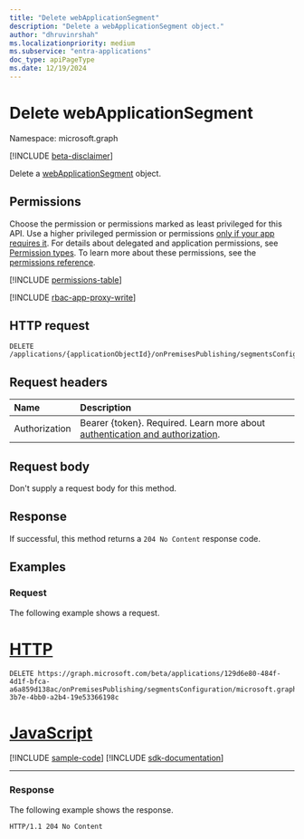 ```yaml
---
title: "Delete webApplicationSegment"
description: "Delete a webApplicationSegment object."
author: "dhruvinrshah"
ms.localizationpriority: medium
ms.subservice: "entra-applications"
doc_type: apiPageType
ms.date: 12/19/2024
---
```


# Delete webApplicationSegment

Namespace: microsoft.graph

[!INCLUDE [beta-disclaimer](../../includes/beta-disclaimer.md)]

Delete a [webApplicationSegment](../resources/webapplicationsegment.md) object.

## Permissions

Choose the permission or permissions marked as least privileged for this API. Use a higher privileged permission or permissions [only if your app requires it](/graph/permissions-overview#best-practices-for-using-microsoft-graph-permissions). For details about delegated and application permissions, see [Permission types](/graph/permissions-overview#permission-types). To learn more about these permissions, see the [permissions reference](/graph/permissions-reference).

<!-- {
  "blockType": "permissions",
  "name": "websegmentconfiguration-delete-applicationsegments-permissions"
}
-->
[!INCLUDE [permissions-table](../includes/permissions/websegmentconfiguration-delete-applicationsegments-permissions.md)]

[!INCLUDE [rbac-app-proxy-write](../includes/rbac-for-apis/rbac-app-proxy-write.md)]

## HTTP request

<!-- {
  "blockType": "ignored"
}
-->
``` http
DELETE /applications/{applicationObjectId}/onPremisesPublishing/segmentsConfiguration/microsoft.graph.webSegmentConfiguration/applicationSegments/{segmentId}
```

## Request headers

|Name|Description|
|:---|:---|
|Authorization|Bearer {token}. Required. Learn more about [authentication and authorization](/graph/auth/auth-concepts).|

## Request body

Don't supply a request body for this method.

## Response

If successful, this method returns a `204 No Content` response code.

## Examples

### Request

The following example shows a request.
# [HTTP](#tab/http)
<!-- {
  "blockType": "request",
  "name": "delete_webapplicationsegment"
}
-->
``` http
DELETE https://graph.microsoft.com/beta/applications/129d6e80-484f-4d1f-bfca-a6a859d138ac/onPremisesPublishing/segmentsConfiguration/microsoft.graph.webSegmentConfiguration/ApplicationSegments/c8f0771c-3b7e-4bb0-a2b4-19e53366198c
```

# [JavaScript](#tab/javascript)
[!INCLUDE [sample-code](../includes/snippets/javascript/delete-webapplicationsegment-javascript-snippets.md)]
[!INCLUDE [sdk-documentation](../includes/snippets/snippets-sdk-documentation-link.md)]

---


### Response

The following example shows the response.
<!-- {
  "blockType": "response",
  "truncated": true
}
-->
``` http
HTTP/1.1 204 No Content
```

